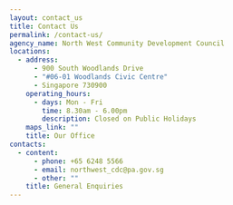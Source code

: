 ```yaml
---
layout: contact_us
title: Contact Us
permalink: /contact-us/
agency_name: North West Community Development Council
locations:
  - address:
      - 900 South Woodlands Drive
      - "#06-01 Woodlands Civic Centre"
      - Singapore 730900
    operating_hours:
      - days: Mon - Fri
        time: 8.30am - 6.00pm
        description: Closed on Public Holidays
    maps_link: ""
    title: Our Office
contacts:
  - content:
      - phone: +65 6248 5566
      - email: northwest_cdc@pa.gov.sg
      - other: ""
    title: General Enquiries
---
```

